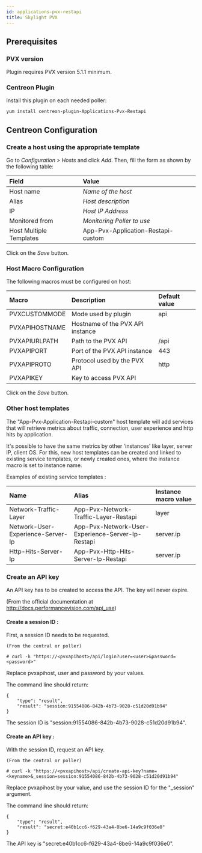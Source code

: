 ```yaml
---
id: applications-pvx-restapi
title: Skylight PVX
---
```


## Prerequisites

### PVX version

Plugin requires PVX version 5.1.1 minimum.

### Centreon Plugin

Install this plugin on each needed poller:

``` shell
yum install centreon-plugin-Applications-Pvx-Restapi
```

## Centreon Configuration

### Create a host using the appropriate template

Go to *Configuration \> Hosts* and click *Add*. Then, fill the form as shown by
the following table:

| Field                   | Value                              |
| :---------------------- | :--------------------------------- |
| Host name               | *Name of the host*                 |
| Alias                   | *Host description*                 |
| IP                      | *Host IP Address*                  |
| Monitored from          | *Monitoring Poller to use*         |
| Host Multiple Templates | App-Pvx-Application-Restapi-custom |

Click on the *Save* button.

### Host Macro Configuration

The following macros must be configured on host:

| Macro          | Description                      | Default value |
| :------------- | :------------------------------- | :------------ |
| PVXCUSTOMMODE  | Mode used by plugin              | api           |
| PVXAPIHOSTNAME | Hostname of the PVX API instance |               |
| PVXAPIURLPATH  | Path to the PVX API              | /api          |
| PVXAPIPORT     | Port of the PVX API instance     | 443           |
| PVXAPIPROTO    | Protocol used by the PVX API     | http          |
| PVXAPIKEY      | Key to access PVX API            |               |

Click on the *Save* button.

### Other host templates

The "App-Pvx-Application-Restapi-custom" host template will add services that
will retrieve metrics about traffic, connection, user experience and http hits
by application.

It's possible to have the same metrics by other 'instances' like layer, server
IP, client OS. For this, new host templates can be created and linked to
existing service templates, or newly created ones, where the instance macro is
set to instance name.

Examples of existing service templates :

| Name                              | Alias                                             | Instance macro value |
| :-------------------------------- | :------------------------------------------------ | :------------------- |
| Network-Traffic-Layer             | App-Pvx-Network-Traffic-Layer-Restapi             | layer                |
| Network-User-Experience-Server-Ip | App-Pvx-Network-User-Experience-Server-Ip-Restapi | server.ip            |
| Http-Hits-Server-Ip               | App-Pvx-Http-Hits-Server-Ip-Restapi               | server.ip            |

### Create an API key

An API key has to be created to access the API. The key will never expire.

(From the official documentation at
<http://docs.performancevision.com/api_use>)

#### Create a session ID :

First, a session ID needs to be requested.

    (From the central or poller)
    
    # curl -k "https://<pvxapihost>/api/login?user=<user>&password=<password>"

Replace pvxapihost, user and password by your values.

The command line should return:

    {
        "type": "result",
        "result": "session:91554086-842b-4b73-9028-c51d20d91b94"
    }

The session ID is "session:91554086-842b-4b73-9028-c51d20d91b94".

#### Create an API key :

With the session ID, request an API key.

    (From the central or poller)
    
    # curl -k "https://<pvxapihost>/api/create-api-key?name=<keyname>&_session=session:91554086-842b-4b73-9028-c51d20d91b94"

Replace pvxapihost by your value, and use the session ID for the "\_session"
argument.

The command line should return:

    {
        "type": "result",
        "result": "secret:e40b1cc6-f629-43a4-8be6-14a9c9f036e0"
    }

The API key is "secret:e40b1cc6-f629-43a4-8be6-14a9c9f036e0".
